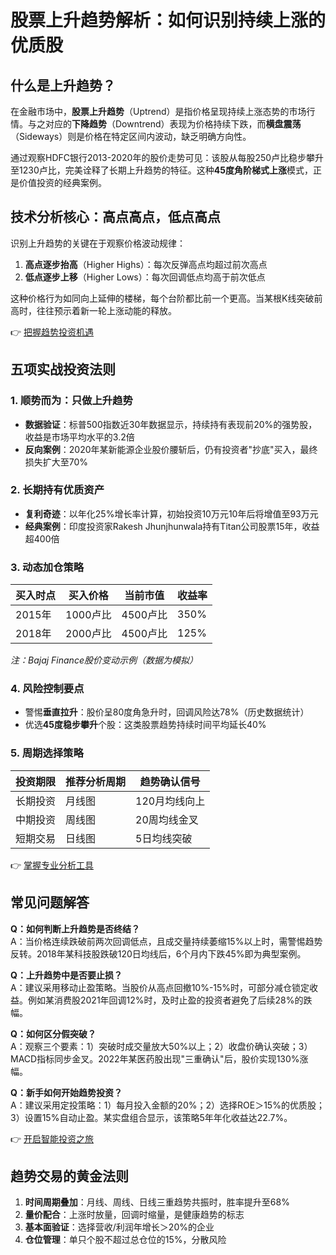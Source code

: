 # 股票上升趋势解析：如何识别持续上涨的优质股

## 什么是上升趋势？

在金融市场中，**股票上升趋势**（Uptrend）是指价格呈现持续上涨态势的市场行情。与之对应的**下降趋势**（Downtrend）表现为价格持续下跌，而**横盘震荡**（Sideways）则是价格在特定区间内波动，缺乏明确方向性。

通过观察HDFC银行2013-2020年的股价走势可见：该股从每股250卢比稳步攀升至1230卢比，完美诠释了长期上升趋势的特征。这种**45度角阶梯式上涨**模式，正是价值投资的经典案例。

## 技术分析核心：高点高点，低点高点

识别上升趋势的关键在于观察价格波动规律：
1. **高点逐步抬高**（Higher Highs）：每次反弹高点均超过前次高点
2. **低点逐步上移**（Higher Lows）：每次回调低点均高于前次低点

这种价格行为如同向上延伸的楼梯，每个台阶都比前一个更高。当某根K线突破前高时，往往预示着新一轮上涨动能的释放。

👉 [把握趋势投资机遇](https://bit.ly/okx_welcome)

## 五项实战投资法则

### 1. 顺势而为：只做上升趋势
- **数据验证**：标普500指数近30年数据显示，持续持有表现前20%的强势股，收益是市场平均水平的3.2倍
- **反向案例**：2020年某新能源企业股价腰斩后，仍有投资者"抄底"买入，最终损失扩大至70%

### 2. 长期持有优质资产
- **复利奇迹**：以年化25%增长率计算，初始投资10万元10年后将增值至93万元
- **经典案例**：印度投资家Rakesh Jhunjhunwala持有Titan公司股票15年，收益超400倍

### 3. 动态加仓策略
| 买入时点 | 买入价格 | 当前市值 | 收益率 |
|---------|---------|---------|-------|
| 2015年 | 1000卢比 | 4500卢比 | 350% |
| 2018年 | 2000卢比 | 4500卢比 | 125% |

*注：Bajaj Finance股价变动示例（数据为模拟）*

### 4. 风险控制要点
- 警惕**垂直拉升**：股价呈80度角急升时，回调风险达78%（历史数据统计）
- 优选**45度稳步攀升**个股：这类股票趋势持续时间平均延长40%

### 5. 周期选择策略
| 投资期限 | 推荐分析周期 | 趋势确认信号 |
|---------|-------------|------------|
| 长期投资 | 月线图       | 120月均线向上 |
| 中期投资 | 周线图       | 20周均线金叉 |
| 短期交易 | 日线图       | 5日均线突破 |

👉 [掌握专业分析工具](https://bit.ly/okx_welcome)

## 常见问题解答

**Q：如何判断上升趋势是否终结？**  
A：当价格连续跌破前两次回调低点，且成交量持续萎缩15%以上时，需警惕趋势反转。2018年某科技股跌破120日均线后，6个月内下跌45%即为典型案例。

**Q：上升趋势中是否要止损？**  
A：建议采用移动止盈策略。当股价从高点回撤10%-15%时，可部分减仓锁定收益。例如某消费股2021年回调12%时，及时止盈的投资者避免了后续28%的跌幅。

**Q：如何区分假突破？**  
A：观察三个要素：1）突破时成交量放大50%以上；2）收盘价确认突破；3）MACD指标同步金叉。2022年某医药股出现"三重确认"后，股价实现130%涨幅。

**Q：新手如何开始趋势投资？**  
A：建议采用定投策略：1）每月投入金额的20%；2）选择ROE＞15%的优质股；3）设置15%自动止盈。某实盘组合显示，该策略5年年化收益达22.7%。

👉 [开启智能投资之旅](https://bit.ly/okx_welcome)

## 趋势交易的黄金法则

1. **时间周期叠加**：月线、周线、日线三重趋势共振时，胜率提升至68%
2. **量价配合**：上涨时放量，回调时缩量，是健康趋势的标志
3. **基本面验证**：选择营收/利润年增长＞20%的企业
4. **仓位管理**：单只个股不超过总仓位的15%，分散风险
